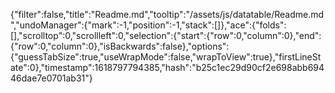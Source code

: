 {"filter":false,"title":"Readme.md","tooltip":"/assets/js/datatable/Readme.md","undoManager":{"mark":-1,"position":-1,"stack":[]},"ace":{"folds":[],"scrolltop":0,"scrollleft":0,"selection":{"start":{"row":0,"column":0},"end":{"row":0,"column":0},"isBackwards":false},"options":{"guessTabSize":true,"useWrapMode":false,"wrapToView":true},"firstLineState":0},"timestamp":1618797794385,"hash":"b25c1ec29d90cf2e698abb69446dae7e0701ab31"}